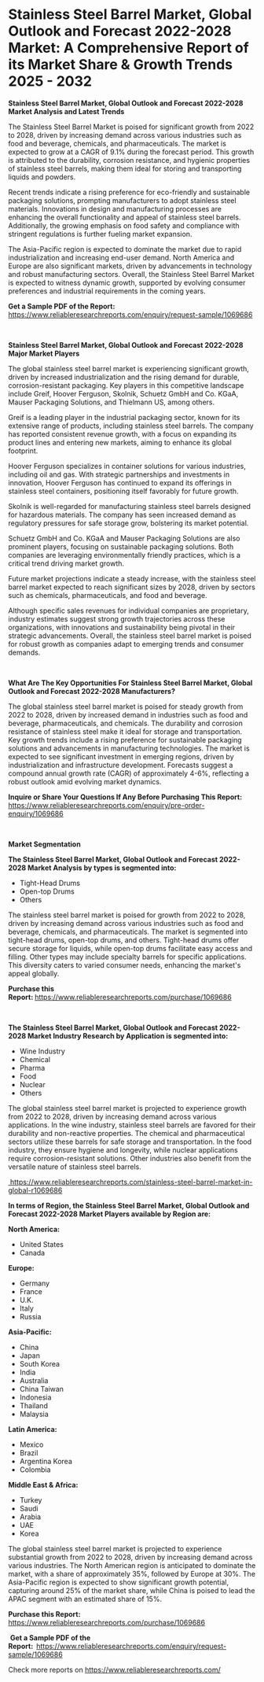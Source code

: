 <p><h1>Stainless Steel Barrel Market, Global Outlook and Forecast 2022-2028 Market: A Comprehensive Report of its Market Share & Growth Trends 2025 - 2032</h1></p><p><strong>Stainless Steel Barrel Market, Global Outlook and Forecast 2022-2028 Market Analysis and Latest Trends</strong></p>
<p><p>The Stainless Steel Barrel Market is poised for significant growth from 2022 to 2028, driven by increasing demand across various industries such as food and beverage, chemicals, and pharmaceuticals. The market is expected to grow at a CAGR of 9.1% during the forecast period. This growth is attributed to the durability, corrosion resistance, and hygienic properties of stainless steel barrels, making them ideal for storing and transporting liquids and powders.</p><p>Recent trends indicate a rising preference for eco-friendly and sustainable packaging solutions, prompting manufacturers to adopt stainless steel materials. Innovations in design and manufacturing processes are enhancing the overall functionality and appeal of stainless steel barrels. Additionally, the growing emphasis on food safety and compliance with stringent regulations is further fueling market expansion.</p><p>The Asia-Pacific region is expected to dominate the market due to rapid industrialization and increasing end-user demand. North America and Europe are also significant markets, driven by advancements in technology and robust manufacturing sectors. Overall, the Stainless Steel Barrel Market is expected to witness dynamic growth, supported by evolving consumer preferences and industrial requirements in the coming years.</p></p>
<p><strong>Get a Sample PDF of the Report:&nbsp;</strong> <a href="https://www.reliableresearchreports.com/enquiry/request-sample/1069686?utm_campaign=3257&utm_medium=2&utm_source=Github&utm_content=ia&utm_term=21032025&utm_id=stainless-steel-barrel-market-global-outlook-and-forecast-2022-2028">https://www.reliableresearchreports.com/enquiry/request-sample/1069686</a></p>
<p>&nbsp;</p>
<p><strong>Stainless Steel Barrel Market, Global Outlook and Forecast 2022-2028 Major Market Players</strong></p>
<p><p>The global stainless steel barrel market is experiencing significant growth, driven by increased industrialization and the rising demand for durable, corrosion-resistant packaging. Key players in this competitive landscape include Greif, Hoover Ferguson, Skolnik, Schuetz GmbH and Co. KGaA, Mauser Packaging Solutions, and Thielmann US, among others.</p><p>Greif is a leading player in the industrial packaging sector, known for its extensive range of products, including stainless steel barrels. The company has reported consistent revenue growth, with a focus on expanding its product lines and entering new markets, aiming to enhance its global footprint.</p><p>Hoover Ferguson specializes in container solutions for various industries, including oil and gas. With strategic partnerships and investments in innovation, Hoover Ferguson has continued to expand its offerings in stainless steel containers, positioning itself favorably for future growth.</p><p>Skolnik is well-regarded for manufacturing stainless steel barrels designed for hazardous materials. The company has seen increased demand as regulatory pressures for safe storage grow, bolstering its market potential.</p><p>Schuetz GmbH and Co. KGaA and Mauser Packaging Solutions are also prominent players, focusing on sustainable packaging solutions. Both companies are leveraging environmentally friendly practices, which is a critical trend driving market growth.</p><p>Future market projections indicate a steady increase, with the stainless steel barrel market expected to reach significant sizes by 2028, driven by sectors such as chemicals, pharmaceuticals, and food and beverage.</p><p>Although specific sales revenues for individual companies are proprietary, industry estimates suggest strong growth trajectories across these organizations, with innovations and sustainability being pivotal in their strategic advancements. Overall, the stainless steel barrel market is poised for robust growth as companies adapt to emerging trends and consumer demands.</p></p>
<p>&nbsp;</p>
<p><strong>What Are The Key Opportunities For Stainless Steel Barrel Market, Global Outlook and Forecast 2022-2028 Manufacturers?</strong></p>
<p><p>The global stainless steel barrel market is poised for steady growth from 2022 to 2028, driven by increased demand in industries such as food and beverage, pharmaceuticals, and chemicals. The durability and corrosion resistance of stainless steel make it ideal for storage and transportation. Key growth trends include a rising preference for sustainable packaging solutions and advancements in manufacturing technologies. The market is expected to see significant investment in emerging regions, driven by industrialization and infrastructure development. Forecasts suggest a compound annual growth rate (CAGR) of approximately 4-6%, reflecting a robust outlook amid evolving market dynamics.</p></p>
<p><strong>Inquire or Share Your Questions If Any Before Purchasing This Report:</strong> <a href="https://www.reliableresearchreports.com/enquiry/pre-order-enquiry/1069686?utm_campaign=3257&utm_medium=2&utm_source=Github&utm_content=ia&utm_term=21032025&utm_id=stainless-steel-barrel-market-global-outlook-and-forecast-2022-2028">https://www.reliableresearchreports.com/enquiry/pre-order-enquiry/1069686</a></p>
<p>&nbsp;</p>
<p><strong>Market Segmentation</strong></p>
<p><strong>The Stainless Steel Barrel Market, Global Outlook and Forecast 2022-2028 Market Analysis by types is segmented into:</strong></p>
<p><ul><li>Tight-Head Drums</li><li>Open-top Drums</li><li>Others</li></ul></p>
<p><p>The stainless steel barrel market is poised for growth from 2022 to 2028, driven by increasing demand across various industries such as food and beverage, chemicals, and pharmaceuticals. The market is segmented into tight-head drums, open-top drums, and others. Tight-head drums offer secure storage for liquids, while open-top drums facilitate easy access and filling. Other types may include specialty barrels for specific applications. This diversity caters to varied consumer needs, enhancing the market's appeal globally.</p></p>
<p><strong>Purchase this Report:&nbsp;</strong><a href="https://www.reliableresearchreports.com/purchase/1069686?utm_campaign=3257&utm_medium=2&utm_source=Github&utm_content=ia&utm_term=21032025&utm_id=stainless-steel-barrel-market-global-outlook-and-forecast-2022-2028">https://www.reliableresearchreports.com/purchase/1069686</a></p>
<p>&nbsp;</p>
<p><strong>The Stainless Steel Barrel Market, Global Outlook and Forecast 2022-2028 Market Industry Research by Application is segmented into:</strong></p>
<p><ul><li>Wine Industry</li><li>Chemical</li><li>Pharma</li><li>Food</li><li>Nuclear</li><li>Others</li></ul></p>
<p><p>The global stainless steel barrel market is projected to experience growth from 2022 to 2028, driven by increasing demand across various applications. In the wine industry, stainless steel barrels are favored for their durability and non-reactive properties. The chemical and pharmaceutical sectors utilize these barrels for safe storage and transportation. In the food industry, they ensure hygiene and longevity, while nuclear applications require corrosion-resistant solutions. Other industries also benefit from the versatile nature of stainless steel barrels.</p></p>
<p><a href="https://www.reliableresearchreports.com/stainless-steel-barrel-market-in-global-r1069686?utm_campaign=3257&utm_medium=2&utm_source=Github&utm_content=ia&utm_term=21032025&utm_id=stainless-steel-barrel-market-global-outlook-and-forecast-2022-2028">&nbsp;https://www.reliableresearchreports.com/stainless-steel-barrel-market-in-global-r1069686</a></p>
<p><strong>In terms of Region, the Stainless Steel Barrel Market, Global Outlook and Forecast 2022-2028 Market Players available by Region are:</strong></p>
<p>
    <p> <strong> North America: </strong>
        <ul>
            <li>United States</li>
            <li>Canada</li>
        </ul>
        </p> 
    <p> <strong> Europe: </strong>
        <ul>
            <li>Germany</li>
            <li>France</li>
            <li>U.K.</li>
            <li>Italy</li>
            <li>Russia</li>
        </ul>
        </p> 
    <p> <strong> Asia-Pacific: </strong>
        <ul>
            <li>China</li>
            <li>Japan</li>
            <li>South Korea</li>
            <li>India</li>
            <li>Australia</li>
            <li>China Taiwan</li>
            <li>Indonesia</li>
            <li>Thailand</li>
            <li>Malaysia</li>
        </ul>
        </p> 
    <p> <strong> Latin America: </strong>
        <ul>
            <li>Mexico</li>
            <li>Brazil</li>
            <li>Argentina Korea</li>
            <li>Colombia</li>
        </ul>
        </p> 
    <p> <strong> Middle East & Africa: </strong>
        <ul>
            <li>Turkey</li>
            <li>Saudi</li>
            <li>Arabia</li>
            <li>UAE</li>
            <li>Korea</li>
        </ul>
    </p>
    </p>
<p><p>The global stainless steel barrel market is projected to experience substantial growth from 2022 to 2028, driven by increasing demand across various industries. The North American region is anticipated to dominate the market, with a share of approximately 35%, followed by Europe at 30%. The Asia-Pacific region is expected to show significant growth potential, capturing around 25% of the market share, while China is poised to lead the APAC segment with an estimated share of 15%.</p></p>
<p><strong>Purchase this Report: </strong><a href="https://www.reliableresearchreports.com/purchase/1069686?utm_campaign=3257&utm_medium=2&utm_source=Github&utm_content=ia&utm_term=21032025&utm_id=stainless-steel-barrel-market-global-outlook-and-forecast-2022-2028">https://www.reliableresearchreports.com/purchase/1069686</a></p>
<p>&nbsp;<strong>Get a Sample PDF of the Report:&nbsp;&nbsp;</strong><a href="https://www.reliableresearchreports.com/enquiry/request-sample/1069686?utm_campaign=3257&utm_medium=2&utm_source=Github&utm_content=ia&utm_term=21032025&utm_id=stainless-steel-barrel-market-global-outlook-and-forecast-2022-2028">https://www.reliableresearchreports.com/enquiry/request-sample/1069686</a></p>
<p><strong></strong></p>
<p>Check more reports on <a href="https://www.reliableresearchreports.com/?utm_campaign=3257&utm_medium=2&utm_source=Github&utm_content=ia&utm_term=21032025&utm_id=stainless-steel-barrel-market-global-outlook-and-forecast-2022-2028">https://www.reliableresearchreports.com/</a></p>